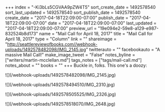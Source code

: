 +++
index = "-Ki3bLs5CGVAA9pZW4T5"
sort_create_date = 1492578540
sort_last_updated = 1492578540
sort_publish_date = 1492578540
create_date = "2017-04-18T22:09:00-07:00"
publish_date = "2017-04-18T22:09:00-07:00"
date = "2017-04-18T22:09:00-07:00"
last_updated = "2017-04-18T22:09:00-07:00"
preview_url = "19e094e2-59e8-a129-e987-832524b8d173"
name = "Mail Call for April 18, 2017"
title = "Mail Call for April 18, 2017"
type = "Column"
link = ""
shareimage = "http://seattlereviewofbooks.com//webhook-uploads/1492578482098/IMG_2145.jpg"
twitterauto = ""
facebookauto = "A massive Mail Call!"
make_image_tweet = "False"
notes_byline = ["writers/martin-mcclellan.md"]
tags_notes = ["tags/mail-call.md"]
notes_about = ""
books = ""
+++
Buckle in, folks. This one's a doozy:

<p class="image">![](/webhook-uploads/1492578482098/IMG_2145.jpg)</p>
<p class="image">![](/webhook-uploads/1492578494510/IMG_2310.jpg)</p>
<p class="image">![](/webhook-uploads/1492578505525/IMG_2326.jpg)</p>
<p class="image">![](/webhook-uploads/1492578518070/IMG_2648.jpg)</p>